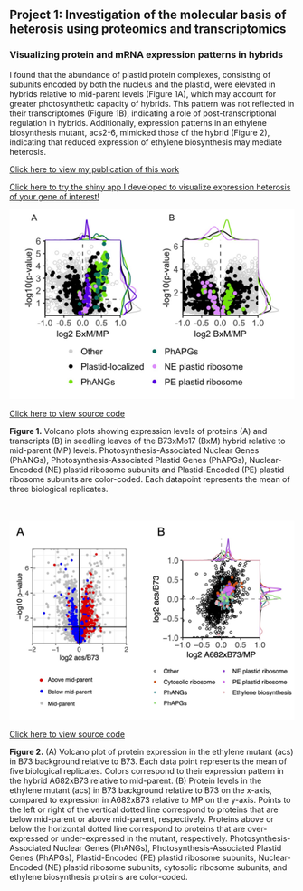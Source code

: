 ## Project 1: Investigation of the molecular basis of heterosis using proteomics and transcriptomics

### Visualizing protein and mRNA expression patterns in hybrids

I found that the abundance of plastid protein complexes, consisting of subunits encoded by both the nucleus and the plastid, were elevated in hybrids relative to mid-parent levels (Figure 1A), which may account for greater photosynthetic capacity of hybrids. This pattern was not reflected in their transcriptomes (Figure 1B), indicating a role of post-transcriptional regulation in hybrids. Additionally, expression patterns in an ethylene biosynthesis mutant, acs2-6, mimicked those of the hybrid (Figure 2), indicating that reduced expression of ethylene biosynthesis may mediate heterosis.

[Click here to view my publication of this work](https://www.pnas.org/doi/abs/10.1073/pnas.2109332118)

[Click here to try the shiny app I developed to visualize expression heterosis of your gene of interest!](https://devonbirdseye.shinyapps.io/ExpressionViewer/)


<img src="ExpressionHeterosis.jpg?raw=true"/>

<a href="/expressionheterosisrmd.html" target="_blank">Click here to view source code</a>

**Figure 1.** Volcano plots showing expression levels of proteins (A) and transcripts (B) in seedling leaves of the B73xMo17 (BxM) hybrid relative to mid-parent (MP) levels. Photosynthesis-Associated Nuclear Genes (PhANGs), Photosynthesis-Associated Plastid Genes (PhAPGs), Nuclear-Encoded (NE) plastid ribosome subunits and Plastid-Encoded (PE) plastid ribosome subunits are color-coded. Each datapoint represents the mean of three biological replicates.

<br><br>
<img src="images/ethylene.jpg?raw=true"/>

<a href="/ethylenemutantrmd.html" target="_blank">Click here to view source code</a>

**Figure 2.** (A) Volcano plot of protein expression in the ethylene mutant (acs) in B73 background relative to B73. Each data point represents the mean of five biological replicates. Colors correspond to their expression pattern in the hybrid A682xB73 relative to mid-parent. (B) Protein levels in the ethylene mutant (acs) in B73 background relative to B73 on the x-axis, compared to expression in A682xB73 relative to MP on the y-axis. Points to the left or right of the vertical dotted line correspond to proteins that are below mid-parent or above mid-parent, respectively. Proteins above or below the horizontal dotted line correspond to proteins that are over-expressed or under-expressed in the mutant, respectively. Photosynthesis-Associated Nuclear Genes (PhANGs), Photosynthesis-Associated Plastid Genes (PhAPGs), Plastid-Encoded (PE) plastid ribosome subunits, Nuclear-Encoded (NE) plastid ribosome subunits, cytosolic ribosome subunits, and ethylene biosynthesis proteins are color-coded.

